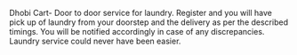 Dhobi Cart-
Door to door service for laundry. Register and you will have pick up of laundry from your doorstep and the delivery as per the described timings.
You will be  notified accordingly in case of any discrepancies. Laundry service could never have been easier.

